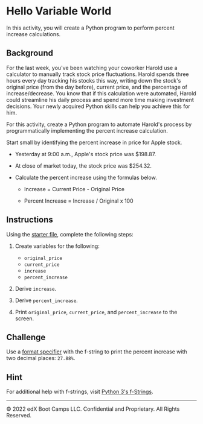 # Hello Variable World

In this activity, you will create a Python program to perform percent increase calculations.

## Background

For the last week, you've been watching your coworker Harold use a calculator to manually track stock price fluctuations. Harold spends three hours every day tracking his stocks this way, writing down the stock's original price (from the day before), current price, and the percentage of increase/decrease. You know that if this calculation were automated, Harold could streamline his daily process and spend more time making investment decisions. Your newly acquired Python skills can help you achieve this for him.

For this activity, create a Python program to automate Harold's process by programmatically implementing the percent increase calculation.

Start small by identifying the percent increase in price for Apple stock. 

* Yesterday at 9:00 a.m., Apple's stock price was $198.87. 

* At close of market today, the stock price was $254.32. 

* Calculate the percent increase using the formulas below.

    * Increase = Current Price - Original Price

    * Percent Increase = Increase / Original x 100

## Instructions

Using the [starter file](Unsolved/hello_variable_world.py), complete the following steps:

1. Create variables for the following:

    * `original_price`
    * `current_price`
    * `increase`
    * `percent_increase`

2. Derive `increase`.

3. Derive `percent_increase`.

4. Print `original_price`, `current_price`, and `percent_increase` to the screen.

## Challenge

Use a [format specifier](https://www.python.org/dev/peps/pep-0498/#format-specifiers) with the f-string to print the percent increase with two decimal places: `27.88%`.

## Hint

For additional help with f-strings, visit [Python 3's f-Strings](https://realpython.com/python-f-strings/).

---
© 2022 edX Boot Camps LLC. Confidential and Proprietary. All Rights Reserved.
